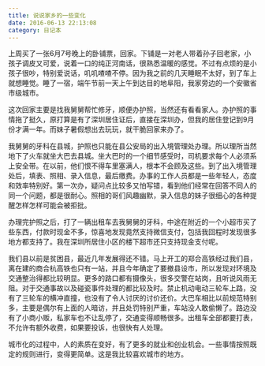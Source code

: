 ```yaml
---
title: 说说家乡的一些变化
date: 2016-06-13 22:13:08
category: 日记本
---
```


上周买了一张6月7号晚上的卧铺票，回家。下铺是一对老人带着孙子回老家，小孩子调皮又可爱，说着一口的纯正河南话，很熟悉温暖的感觉。不过有点烦的是小孩子很吵，特别爱说话，叽叽喳喳不停。因为我之前的几天睡眠不太好，到了车上就想睡觉。睡了一宿，端午节前一天上午到达目的地阜阳，我家旁边的一个安徽省市级城市。

这次回家主要是找我舅舅帮忙修牙，顺便办护照，当然还有看看家人。办护照的事情拖了挺久，原打算是有了深圳居住证后，直接在深圳办，但我的居住登记到9月份才满一年。而妹子暑假想出去玩玩，就干脆回家来办了。

我舅舅的牙科在县城，护照也只能在县公安局的出入境管理处办理。所以理所当然地下了火车就坐大巴去县城。坐大巴时的一个细节感受时，司机要求每个人必须系上安全带。在以前，他们恨不得车里塞满人，根本不会顾及这些。到了出入境管理处后，填表、照相、录入信息，最后缴费。办事的工作人员都是一些年轻人，态度和效率特别好。第一次办，疑问点比较多又怕写错，看到他们经常在回答不同人的同一个问题，都是很耐心。照相的哥们风趣幽默，录入信息的妹子很细心的各种提醒怎样怎样可能会被拒批。

办理完护照之后，打了一辆出租车去我舅舅的牙科，中途在附近的一个小超市买了些东西，付款时现金不多，惊喜地发现竟然支持微信支付，包括我回程时发现很多地方都支持了。我在深圳所居住小区的楼下超市还只支持现金支付呢。

我们县以前是贫困县，最近几年发展得还不错。马上开工的郑合高铁经过我们县，离在建的商合杭高铁也只有一站，并且今年确定了要撤县设市，所以发现对环境及交通整治得都比较明显。更多的路口都有摄像头，很多交警在站岗，且听说风雨无阻。对于交通事故以及碰瓷事件处理的都比较及时。禁止机动电动三轮车上路，没有了三轮车的横冲直撞，也没有了令人讨厌的讨价还价。大巴车相比以前规范特别多，主要是偶尔有上面的人暗访，并且处罚特别严重，车站没人敢偷懒了。路边没有了小商小贩，私家车也不让乱停了，交通变得顺畅很多。出租车全部都要打表，不允许有额外收费，如果要投诉，也很快有人处理。

城市化的过程中，人的素质在变好，有了更多的就业和创业机会。一些事情按照既定的规则进行，变得更简单。这是我比较喜欢城市的地方。